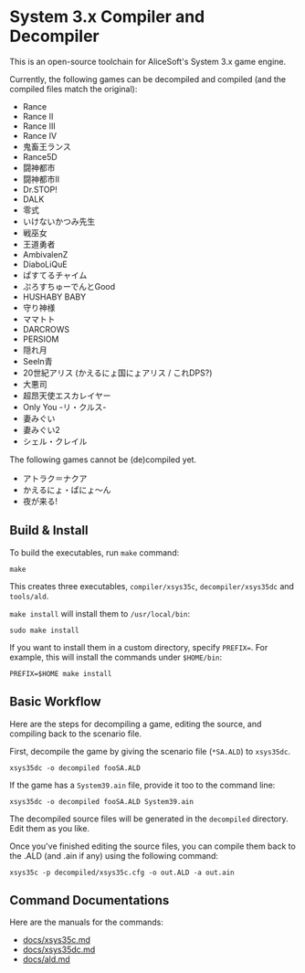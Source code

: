 # System 3.x Compiler and Decompiler
This is an open-source toolchain for AliceSoft's System 3.x game engine.

Currently, the following games can be decompiled and compiled (and the compiled files match the original):
- Rance
- Rance II
- Rance III
- Rance IV
- 鬼畜王ランス
- Rance5D
- 闘神都市
- 闘神都市II
- Dr.STOP!
- DALK
- 零式
- いけないかつみ先生
- 戦巫女
- 王道勇者
- AmbivalenZ
- DiaboLiQuE
- ぱすてるチャイム
- ぷろすちゅーでんとGood
- HUSHABY BABY
- 守り神様
- ママトト
- DARCROWS
- PERSIOM
- 隠れ月
- SeeIn青
- 20世紀アリス (かえるにょ国にょアリス / これDPS?)
- 大悪司
- 超昂天使エスカレイヤー
- Only You -リ・クルス-
- 妻みぐい
- 妻みぐい2
- シェル・クレイル

The following games cannot be (de)compiled yet.
- アトラク＝ナクア
- かえるにょ・ぱにょ〜ん
- 夜が来る!

## Build & Install
To build the executables, run `make` command:
```
make
```
This creates three executables, `compiler/xsys35c`, `decompiler/xsys35dc` and `tools/ald`.

`make install` will install them to `/usr/local/bin`:
```
sudo make install
```
If you want to install them in a custom directory, specify `PREFIX=`. For example, this will install the commands under `$HOME/bin`:
```
PREFIX=$HOME make install
```

## Basic Workflow
Here are the steps for decompiling a game, editing the source, and compiling back to the scenario file.

First, decompile the game by giving the scenario file (`*SA.ALD`) to `xsys35dc`.
```
xsys35dc -o decompiled fooSA.ALD
```
If the game has a `System39.ain` file, provide it too to the command line:
```
xsys35dc -o decompiled fooSA.ALD System39.ain
```

The decompiled source files will be generated in the `decompiled` directory. Edit them as you like.

Once you've finished editing the source files, you can compile them back to the .ALD (and .ain if any) using the following command:
```
xsys35c -p decompiled/xsys35c.cfg -o out.ALD -a out.ain
```

## Command Documentations
Here are the manuals for the commands:
- [docs/xsys35c.md](docs/xsys35c.md)
- [docs/xsys35dc.md](docs/xsys35dc.md)
- [docs/ald.md](docs/ald.md)
